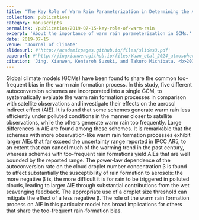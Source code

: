 ```yaml
---
title: "The Key Role of Warm Rain Parameterization in Determining the Aerosol Indirect Effect in a Global Climate Model"
collection: publications
category: manuscripts
permalink: /publication/2019-07-15-key-role-of-warm-rain
excerpt: 'About the importance of warm rain parameterization in GCMs.'
date: 2019-07-15
venue: 'Journal of Climate'
slidesurl: #'http://academicpages.github.io/files/slides3.pdf'
paperurl: #'http://jingxianwen.github.io/files/Yuan_etal_2024_atmosphere.pdf'
citation: 'Jing, Xianwen, Kentaroh Suzuki, and Takuro Michibata. <b>2019</b>. "The key role of warm rain parameterization in determining the aerosol indirect effect in a global climate model". <i>Journal of Climate</i> 32, 14: 4409-4430. <a href="https://doi.org/10.1175/JCLI-D-18-0789.1" target="_blank">https://doi.org/10.1175/JCLI-D-18-0789.1</a>'
---
```

Global climate models (GCMs) have been found to share the common too-frequent bias in the warm rain formation process. In this study, five different autoconversion schemes are incorporated into a single GCM, to systematically evaluate the warm rain formation processes in comparison with satellite observations and investigate their effects on the aerosol indirect effect (AIE). It is found that some schemes generate warm rain less efficiently under polluted conditions in the manner closer to satellite observations, while the others generate warm rain too frequently. Large differences in AIE are found among these schemes. It is remarkable that the schemes with more observation-like warm rain formation processes exhibit larger AIEs that far exceed the uncertainty range reported in IPCC AR5, to an extent that can cancel much of the warming trend in the past century, whereas schemes with too-frequent rain formations yield AIEs that are well bounded by the reported range. The power-law dependence of the autoconversion rate on the cloud droplet number concentration β is found to affect substantially the susceptibility of rain formation to aerosols: the more negative β is, the more difficult it is for rain to be triggered in polluted clouds, leading to larger AIE through substantial contributions from the wet scavenging feedback. The appropriate use of a droplet size threshold can mitigate the effect of a less negative β. The role of the warm rain formation process on AIE in this particular model has broad implications for others that share the too-frequent rain-formation bias.
